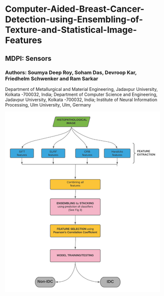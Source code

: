 # Computer-Aided-Breast-Cancer-Detection-using-Ensembling-of-Texture-and-Statistical-Image-Features
## MDPI: Sensors

### Authors: Soumya Deep Roy, Soham Das, Devroop Kar, Friedhelm Schwenker and Ram Sarkar

Department of Metallurgical and Material Engineering, Jadavpur University, Kolkata -700032, India;
Department of Computer Science and Engineering, Jadavpur University, Kolkata -700032, India;
Institute of Neural Information Processing, Ulm University, Ulm, Germany

![](flowchart_new.png)
